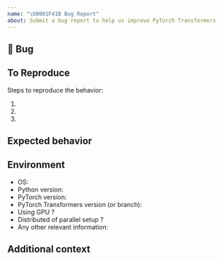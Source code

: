 ```yaml
---
name: "\U0001F41B Bug Report"
about: Submit a bug report to help us improve PyTorch Transformers
---
```


## 🐛 Bug

<!-- A clear and concise description of what the bug is. -->

## To Reproduce

Steps to reproduce the behavior:

1.
2.
3.

<!-- If you have a code sample, error messages, stack traces, please provide it here as well. -->

## Expected behavior

<!-- A clear and concise description of what you expected to happen. -->

## Environment

* OS:
* Python version:
* PyTorch version:
* PyTorch Transformers version (or branch):
* Using GPU ?
* Distributed of parallel setup ?
* Any other relevant information:

## Additional context

<!-- Add any other context about the problem here. -->